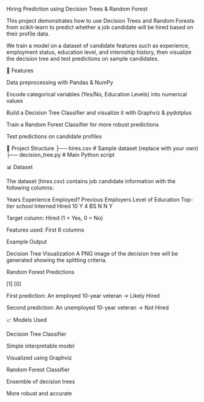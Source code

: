 Hiring Prediction using Decision Trees & Random Forest

This project demonstrates how to use Decision Trees and Random Forests from scikit-learn
 to predict whether a job candidate will be hired based on their profile data.

We train a model on a dataset of candidate features such as experience, employment status, education level, and internship history, then visualize the decision tree and test predictions on sample candidates.


🚀 Features

Data preprocessing with Pandas & NumPy

Encode categorical variables (Yes/No, Education Levels) into numerical values

Build a Decision Tree Classifier and visualize it with Graphviz & pydotplus

Train a Random Forest Classifier for more robust predictions

Test predictions on candidate profiles

📂 Project Structure
├── hires.csv              # Sample dataset (replace with your own)
├── decision_tree.py       # Main Python script


📊 Dataset

The dataset (hires.csv) contains job candidate information with the following columns:

Years Experience	Employed?	Previous Employers	Level of Education	Top-tier school	Interned	Hired
10	Y	4	BS	N	N	Y

Target column: Hired (1 = Yes, 0 = No)

Features used: First 6 columns

Example Output

Decision Tree Visualization
A PNG image of the decision tree will be generated showing the splitting criteria.

Random Forest Predictions

[1]
[0]


First prediction: An employed 10-year veteran → Likely Hired

Second prediction: An unemployed 10-year veteran → Not Hired


📈 Models Used

Decision Tree Classifier

Simple interpretable model

Visualized using Graphviz

Random Forest Classifier

Ensemble of decision trees

More robust and accurate
